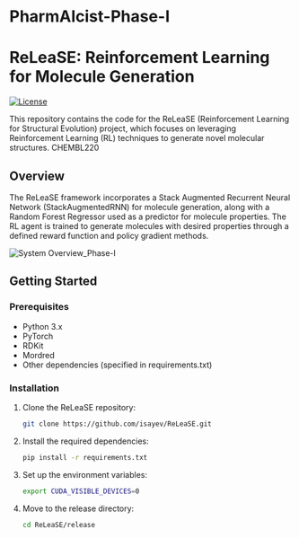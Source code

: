 # PharmAIcist-Phase-I
 
# ReLeaSE: Reinforcement Learning for Molecule Generation

[![License](https://img.shields.io/badge/license-MIT-blue.svg)](LICENSE)

This repository contains the code for the ReLeaSE (Reinforcement Learning for Structural Evolution) project, which focuses on leveraging Reinforcement Learning (RL) techniques to generate novel molecular structures. CHEMBL220

## Overview

The ReLeaSE framework incorporates a Stack Augmented Recurrent Neural Network (StackAugmentedRNN) for molecule generation, along with a Random Forest Regressor used as a predictor for molecule properties. The RL agent is trained to generate molecules with desired properties through a defined reward function and policy gradient methods.

![System Overview_Phase-I](https://github.com/Manikanta-7342/PharmAIcist-Phase-I/assets/92366177/9ed808f2-3e74-4190-8301-2e6d01d02a24)


## Getting Started

### Prerequisites

- Python 3.x
- PyTorch
- RDKit
- Mordred
- Other dependencies (specified in requirements.txt)

### Installation

1. Clone the ReLeaSE repository:

    ```bash
    git clone https://github.com/isayev/ReLeaSE.git
    ```

2. Install the required dependencies:

    ```bash
    pip install -r requirements.txt
    ```

3. Set up the environment variables:

    ```bash
    export CUDA_VISIBLE_DEVICES=0
    ```

4. Move to the release directory:

    ```bash
    cd ReLeaSE/release
    ```
